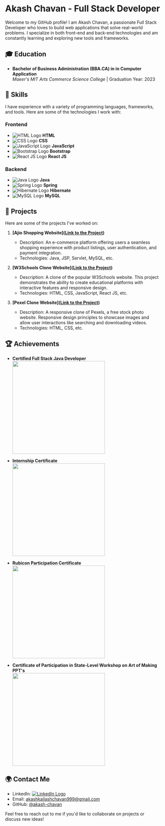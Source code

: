 # Akash Chavan - Full Stack Developer

Welcome to my GitHub profile! I am Akash Chavan, a passionate Full Stack Developer who loves to build web applications that solve real-world problems. I specialize in both front-end and back-end technologies and am constantly learning and exploring new tools and frameworks.

## 🎓 Education

- **Bachelor of Business Administration (BBA.CA) in in Computer Application**  
  *Maeer's MIT Arts Commerce Science College* | Graduation Year: 2023

## 🔧 Skills

I have experience with a variety of programming languages, frameworks, and tools. Here are some of the technologies I work with:

### Frontend
- ![HTML Logo](https://img.icons8.com/color/48/000000/html-5.png) **HTML**
- ![CSS Logo](https://img.icons8.com/color/48/000000/css3.png) **CSS**
- ![JavaScript Logo](https://img.icons8.com/color/48/000000/javascript.png) **JavaScript**
- ![Bootstrap Logo](https://img.icons8.com/color/48/000000/bootstrap.png) **Bootstrap**
- ![React JS Logo](https://img.icons8.com/color/48/000000/react-native.png) **React JS**

### Backend
- ![Java Logo](https://img.icons8.com/color/48/000000/java-coffee-cup-logo.png) **Java**
- ![Spring Logo](https://img.icons8.com/color/48/000000/spring-logo.png) **Spring**
- ![Hibernate Logo](https://img.icons8.com/color/48/000000/hibernate.png) **Hibernate**
- ![MySQL Logo](https://img.icons8.com/color/48/000000/mysql-logo.png) **MySQL**

## 💼 Projects

Here are some of the projects I've worked on:

1. **[Ajio Shopping Website]([Link to the Project](https://github.com/Akashchavhan/Ajio-Shopping-Website))**  
   - Description: An e-commerce platform offering users a seamless shopping experience with product listings, user authentication, and payment integration.
   - Technologies: Java, JSP, Servlet, MySQL, etc.
   
2. **[W3Schools Clone Website]([Link to the Project](https://akashchavhan.github.io/W3Schools-Clone))**  
   - Description: A clone of the popular W3Schools website. This project demonstrates the ability to create educational platforms with interactive features and responsive design.
   - Technologies: HTML, CSS, JavaScript, React JS, etc.

3. **[Pexel Clone Website]([Link to the Project](https://akashchavhan.github.io/pexels-clone/))**  
   - Description: A responsive clone of Pexels, a free stock photo website. Responsive design principles to showcase images and allow user interactions like searching and downloading videos.
   - Technologies: HTML, CSS, etc.

## 🏆 Achievements

- **Certified Full Stack Java Developer**  
  <img src="https://github.com/user-attachments/assets/3cabaad0-c687-4d06-84ec-1840069fea7c" width="300"/>

- **Internship Certificate**  
  <img src="https://github.com/user-attachments/assets/f503a530-3c39-4325-9448-bcce90681178" width="300"/>

- **Rubicon Participation Certificate**  
  <img src="https://github.com/user-attachments/assets/a7948176-28c2-4e28-b612-400023d9dcb6" width="300"/>

- **Certificate of Participation in State-Level Workshop on Art of Making PPT's**  
  <img src="https://github.com/user-attachments/assets/0b735b21-9cee-4a82-8327-62db10721f2f" width="300"/>

## 🌍 Contact Me

- LinkedIn: [![LinkedIn Logo](https://img.icons8.com/color/48/000000/linkedin.png)](https://www.linkedin.com/in/akashchavan12/)
- Email: akashkailashchavan999@gmail.com
- GitHub: [@akash-chavan](https://github.com/Akashchavhan)

Feel free to reach out to me if you'd like to collaborate on projects or discuss new ideas!

